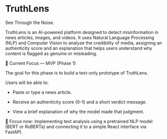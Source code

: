 # TruthLens

See Through the Noise.

TruthLens is an AI-powered platform designed to detect misinformation in news articles, images, and videos.
It uses Natural Language Processing (NLP) and Computer Vision to analyze the credibility of media, assigning an authenticity score and an explanation that helps users understand why content is flagged as genuine or misleading.

🚀 Current Focus — MVP (Phase 1)

The goal for this phase is to build a text-only prototype of TruthLens.

Users will be able to:

- Paste or type a news article.

- Receive an authenticity score (0–1) and a short verdict message.

- View a brief explanation of why the model made that judgment.

🧠 Focus now: Implementing text analysis using a pretrained NLP model (BERT or RoBERTa) and connecting it to a simple React interface via FastAPI.

